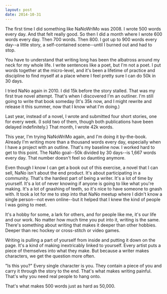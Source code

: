 ```yaml
---
layout: post
date: 2014-10-31
---
```


The first time I did something like NaNoWriMo was 2008. I wrote 500 words every day. And that felt really good. So then I did a month where I wrote 600 words every day. Then 700 words. Then 800. I got up to 900 words every day--a little story, a self-contained scene--until I burned out and had to stop. 

You have to understand that writing long has been the albatross around my neck for my whole life. I write sentences like a poet, but I'm not a poet. I put words together at the micro-level, and it's been a lifetime of practice and discipline to find myself at a place where I feel pretty sure I can do 50k in 30 days. 

I tried NaNo again in 2010. I did 15k before the story stalled. That was my first true novel attempt. That's when I discovered I'm an outliner. I'm still going to write that book someday (It's 35k now, and I might rewrite and release it this summer, now that I know what I'm doing.) 

Last year, instead of a novel, I wrote and submitted four short stories, one for every week. (I sold two of them, though both publications have been delayed indefinitely.) That month, I wrote 42k words. 

This year, I'm trying NaNoWriMo again, and I'm doing it by-the-book. Already I'm writing more than a thousand words every day, especially when I have a project with an outline. That's my baseline now. I worked hard to get to this point. The NaNo goal--50k divided by 30 days--is 1,667 words every day. That number doesn't feel so daunting anymore.

Even though I know I can get a book out of this exercise, a novel that I can sell, NaNo isn't about the end product. It's about participating in a community. That's the hardest part of being a writer. It's a lot of time by yourself. It's a lot of never knowing if anyone is going to like what you're making. It's a lot of gnashing of teeth, so it's nice to have someone to gnash with. It took a lot for me to step into that NaNo meetup where I didn't know a single person--not even online--but it helped that I knew the kind of people I was going to meet. 

It's a hobby for some, a lark for others, and for people like me, it's our life and our work. No matter how much time you put into it, writing is the same. There's something about writing that makes it deeper than other hobbies. Deeper than rec hockey or cross-stitch or video games. 

Writing is pulling a part of yourself from inside and putting it down on the page. It's a kind of making inextricably linked to yourself. Every artist puts a piece of themselves into what they make. But because a writer makes characters, we get the question more often. 

"Is this you?" Every single character is you. They contain a piece of you and carry it through the story to the end. That's what makes writing painful. That's why you need real people to hang onto. 

That's what makes 500 words just as hard as 50,000.
